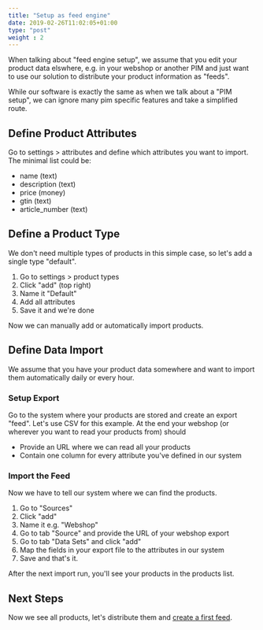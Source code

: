```yaml
---
title: "Setup as feed engine"
date: 2019-02-26T11:02:05+01:00
type: "post"
weight : 2
---
```


When talking about "feed engine setup", we assume that you edit your product data elswhere, e.g. in your webshop or another PIM and just want to use our solution to distribute your product information as "feeds".

While our software is exactly the same as when we talk about a "PIM setup", we can ignore many pim specific features and take a simplified route.

## Define Product Attributes
Go to settings > attributes and define which attributes you want to import. The minimal list could be:

* name (text)
* description (text)
* price (money)
* gtin (text)
* article_number (text)

## Define a Product Type
We don't need multiple types of products in this simple case, so let's add a single type "default".

1. Go to settings > product types
2. Click "add" (top right)
3. Name it "Default"
4. Add all attributes
5. Save it and we're done

Now we can manually add or automatically import products.

## Define Data Import
We assume that you have your product data somewhere and want to import them automatically daily or every hour.

### Setup Export
Go to the system where your products are stored and create an export "feed". Let's use CSV for this example. At the end your webshop (or wherever you want to read your products from) should

* Provide an URL where we can read all your products
* Contain one column for every attribute you've defined in our system

### Import the Feed
Now we have to tell our system where we can find the products.

1. Go to "Sources"
2. Click "add"
3. Name it e.g. "Webshop"
4. Go to tab "Source" and provide the URL of your webshop export
5. Go to tab "Data Sets" and click "add"
6. Map the fields in your export file to the attributes in our system
7. Save and that's it.

After the next import run, you'll see your products in the products list.

## Next Steps
Now we see all products, let's distribute them and [create a first feed](../create-your-first-feed).

